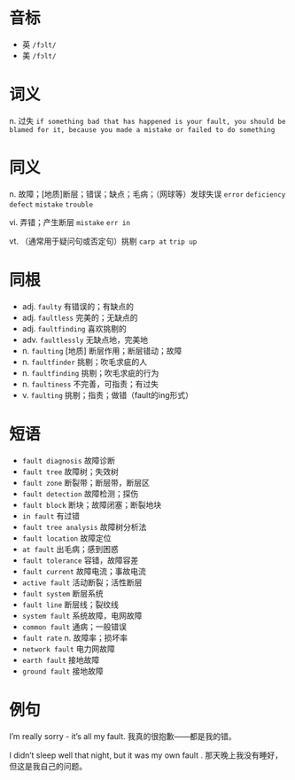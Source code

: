 # 音标

- 英 `/fɔlt/`
- 美 `/fɔlt/`

# 词义

n. 过失
`if something bad that has happened is your fault, you should be blamed for it, because you made a mistake or failed to do something`

# 同义

n. 故障；[地质]断层；错误；缺点；毛病；（网球等）发球失误
`error` `deficiency` `defect` `mistake` `trouble`

vi. 弄错；产生断层
`mistake` `err in`

vt. （通常用于疑问句或否定句）挑剔
`carp at` `trip up`

# 同根

- adj. `faulty` 有错误的；有缺点的
- adj. `faultless` 完美的；无缺点的
- adj. `faultfinding` 喜欢挑剔的
- adv. `faultlessly` 无缺点地，完美地
- n. `faulting` [地质] 断层作用；断层错动；故障
- n. `faultfinder` 挑剔；吹毛求疵的人
- n. `faultfinding` 挑剔；吹毛求疵的行为
- n. `faultiness` 不完善，可指责；有过失
- v. `faulting` 挑剔；指责；做错（fault的ing形式）

# 短语

- `fault diagnosis` 故障诊断
- `fault tree` 故障树；失效树
- `fault zone` 断裂带；断层带，断层区
- `fault detection` 故障检测；探伤
- `fault block` 断块；故障闭塞；断裂地块
- `in fault` 有过错
- `fault tree analysis` 故障树分析法
- `fault location` 故障定位
- `at fault` 出毛病；感到困惑
- `fault tolerance` 容错，故障容差
- `fault current` 故障电流；事故电流
- `active fault` 活动断裂；活性断层
- `fault system` 断层系统
- `fault line` 断层线；裂纹线
- `system fault` 系统故障，电网故障
- `common fault` 通病；一般错误
- `fault rate` n. 故障率；损坏率
- `network fault` 电力网故障
- `earth fault` 接地故障
- `ground fault` 接地故障

# 例句

I’m really sorry - it’s all my fault.
我真的很抱歉——都是我的错。

I didn’t sleep well that night, but it was my own fault .
那天晚上我没有睡好，但这是我自己的问题。


